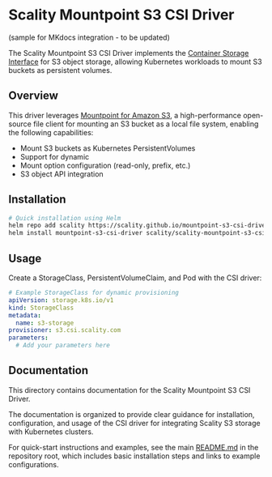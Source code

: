 # Scality Mountpoint S3 CSI Driver

(sample for MKdocs integration - to be updated)

The Scality Mountpoint S3 CSI Driver implements the [Container Storage Interface](https://github.com/container-storage-interface/spec/blob/master/spec.md)
for S3 object storage, allowing Kubernetes workloads to mount S3 buckets as persistent volumes.

## Overview

This driver leverages [Mountpoint for Amazon S3](https://github.com/awslabs/mountpoint-s3), a high-performance open-source
file client for mounting an S3 bucket as a local file system, enabling the following capabilities:

- Mount S3 buckets as Kubernetes PersistentVolumes
- Support for dynamic
- Mount option configuration (read-only, prefix, etc.)
- S3 object API integration

## Installation

<!-- For detailed installation instructions, see the [deployment guide](./deployment.md). -->

```bash
# Quick installation using Helm
helm repo add scality https://scality.github.io/mountpoint-s3-csi-driver/charts
helm install mountpoint-s3-csi-driver scality/scality-mountpoint-s3-csi-driver
```

## Usage

Create a StorageClass, PersistentVolumeClaim, and Pod with the CSI driver:

```yaml
# Example StorageClass for dynamic provisioning
apiVersion: storage.k8s.io/v1
kind: StorageClass
metadata:
  name: s3-storage
provisioner: s3.csi.scality.com
parameters:
  # Add your parameters here
```

## Documentation

This directory contains documentation for the Scality Mountpoint S3 CSI Driver.

The documentation is organized to provide clear guidance for installation, configuration, and usage of the CSI driver
for integrating Scality S3 storage with Kubernetes clusters.

For quick-start instructions and examples, see the main [README.md](../README.md) in the repository root, which
includes basic installation steps and links to example configurations.

<!-- - [Configuration Options](./configuration.md) -->
<!-- - [Examples](./examples.md) -->
<!-- - [Troubleshooting](./troubleshooting.md)  -->